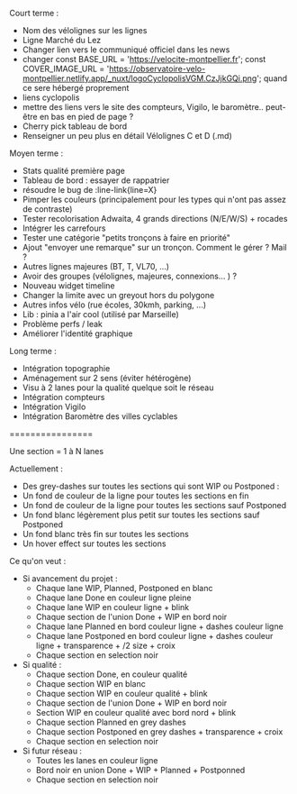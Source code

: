 Court terme :
- Nom des vélolignes sur les lignes
- Ligne Marché du Lez
- Changer lien vers le communiqué officiel dans les news
- changer const BASE_URL = 'https://velocite-montpellier.fr';
const COVER_IMAGE_URL = 'https://observatoire-velo-montpellier.netlify.app/_nuxt/logoCyclopolisVGM.CzJjkGQi.png'; quand ce sere hébergé proprement
- liens cyclopolis
- mettre des liens vers le site des compteurs, Vigilo, le baromètre.. peut-être en bas en pied de page ?
- Cherry pick tableau de bord
- Renseigner un peu plus en détail Vélolignes C et D  (.md)

Moyen terme :
- Stats qualité première page
- Tableau de bord : essayer de rappatrier
- résoudre le bug de :line-link{line=X}
- Pimper les couleurs (principalement pour les types qui n'ont pas assez de contraste)
- Tester recolorisation Adwaita, 4 grands directions (N/E/W/S) + rocades
- Intégrer les carrefours
- Tester une catégorie "petits tronçons à faire en priorité"
- Ajout "envoyer une remarque" sur un tronçon. Comment le gérer ? Mail ?
- Autres lignes majeures (BT, T, VL70, ...)
- Avoir des groupes (vélolignes, majeures, connexions... ) ?
- Nouveau widget timeline
- Changer la limite avec un greyout hors du polygone
- Autres infos vélo (rue écoles, 30kmh, parking, ...)
- Lib : pinia a l'air cool (utilisé par Marseille)
- Problème perfs / leak
- Améliorer l'identité graphique

Long terme :
- Intégration topographie
- Aménagement sur 2 sens (éviter hétérogène)
- Visu à 2 lanes pour la qualité quelque soit le réseau
- Intégration compteurs
- Intégration Vigilo
- Intégration Baromètre des villes cyclables








================

Une section = 1 à N lanes

Actuellement :

- Des grey-dashes sur toutes les sections qui sont WIP ou Postponed :
- Un fond de couleur de la ligne pour toutes les sections en fin
- Un fond de couleur de la ligne pour toutes les sections sauf Postponed
- Un fond blanc légèrement plus petit sur toutes les sections sauf Postponed
- Un fond blanc très fin sur toutes les sections
- Un hover effect sur toutes les sections






Ce qu'on veut :
- Si avancement du projet :
  - Chaque lane WIP, Planned, Postponed en blanc
  - Chaque lane Done en couleur ligne pleine
  - Chaque lane WIP en couleur ligne + blink
  - Chaque section de l'union Done + WIP en bord noir
  - Chaque lane Planned en bord couleur ligne + dashes couleur ligne
  - Chaque lane Postponed en bord couleur ligne + dashes couleur ligne + transparence + /2 size + croix
  - Chaque section en selection noir
- Si qualité :
  - Chaque section Done, en couleur qualité
  - Chaque section WIP en blanc
  - Chaque section WIP en couleur qualité + blink
  - Chaque section de l'union Done + WIP en bord noir
  - Section WIP en couleur qualité avec bord nord + blink
  - Chaque section Planned en grey dashes
  - Chaque section Postponed en grey dashes + transparence + croix
  - Chaque section en selection noir
- Si futur réseau :
  - Toutes les lanes en couleur ligne
  - Bord noir en union Done + WIP + Planned + Postponned
  - Chaque section en selection noir